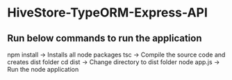# HiveStore-TypeORM-Express-API

Run below commands to run the application
-------------------------------------------
npm install	-> Installs all node packages
tsc		-> Compile the source code and creates dist folder
cd dist		-> Change directory to dist folder
node app.js	-> Run the node application
